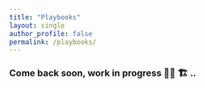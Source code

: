 ```yaml
---
title: "Playbooks"
layout: single
author_profile: false
permalink: /playbooks/
---
```


### Come back soon, work in progress 👷‍♀️ 🏗 ..
